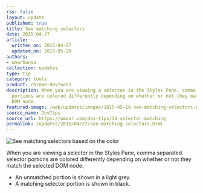 ```yaml
---
rss: false
layout: update
published: true
title: See matching selectors
date: 2015-04-27
article:
  written_on: 2015-04-27
  updated_on: 2015-05-20
authors:
- umarhansa
collection: updates
type: tip
category: tools
product: chrome-devtools
description: When you are viewing a selector in the Styles Pane, comma separated selector
  portions are colored differently depending on whether or not they match the selected
  DOM node.
featured-image: /web/updates/images/2015-05-19-see-matching-selectors-based-on-the-color/selector-matching.gif
source_name: DevTips
source_url: https://umaar.com/dev-tips/34-selector-matching
permalink: /updates/2015/04/27/see-matching-selectors.html
---
```

<img src="/web/updates/images/2015-05-19-see-matching-selectors-based-on-the-color/selector-matching.gif" alt="See matching selectors based on the color">

When you are viewing a selector in the Styles Pane, comma separated selector portions are colored differently depending on whether or not they match the selected DOM node.

<ul>
<li>An unmatched portion is shown in a light grey.</li>
<li>A matching selector portion is shown in black.</li>
</ul>